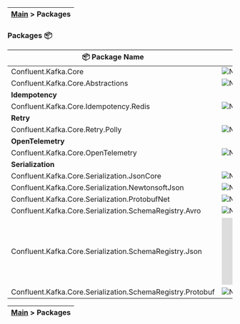 | [Main](/README.md) > Packages |
|-------------------------------|

### Packages :package:

| :package: Package Name                                           | :1234: Version                                                                                              | :arrow_down: Downloads                                                                                         |
|------------------------------------------------------------------|-------------------------------------------------------------------------------------------------------------|----------------------------------------------------------------------------------------------------------------|
| Confluent.Kafka.Core                                             | ![NuGet Version](https://img.shields.io/nuget/v/Confluent.Kafka.Core)                                       | ![NuGet Downloads](https://img.shields.io/nuget/dt/Confluent.Kafka.Core)                                       |
| Confluent.Kafka.Core.Abstractions                                | ![NuGet Version](https://img.shields.io/nuget/v/Confluent.Kafka.Core.Abstractions)                          | ![NuGet Downloads](https://img.shields.io/nuget/dt/Confluent.Kafka.Core.Abstractions)                          |
| **Idempotency**                                                  |                                                                                                             |                                                                                                                |
| Confluent.Kafka.Core.Idempotency.Redis                           | ![NuGet Version](https://img.shields.io/nuget/v/Confluent.Kafka.Core.Idempotency.Redis)                     | ![NuGet Downloads](https://img.shields.io/nuget/dt/Confluent.Kafka.Core.Idempotency.Redis)                     |
| **Retry**                                                        |                                                                                                             |                                                                                                                |
| Confluent.Kafka.Core.Retry.Polly                                 | ![NuGet Version](https://img.shields.io/nuget/v/Confluent.Kafka.Core.Retry.Polly)                           | ![NuGet Downloads](https://img.shields.io/nuget/dt/Confluent.Kafka.Core.Retry.Polly)                           |
| **OpenTelemetry**                                                |                                                                                                             |                                                                                                                |
| Confluent.Kafka.Core.OpenTelemetry                               | ![NuGet Version](https://img.shields.io/nuget/v/Confluent.Kafka.Core.OpenTelemetry)                         | ![NuGet Downloads](https://img.shields.io/nuget/dt/Confluent.Kafka.Core.OpenTelemetry)                         |
| **Serialization**                                                |                                                                                                             |                                                                                                                |
| Confluent.Kafka.Core.Serialization.JsonCore                      | ![NuGet Version](https://img.shields.io/nuget/v/Confluent.Kafka.Core.Serialization.JsonCore)                | ![NuGet Downloads](https://img.shields.io/nuget/dt/Confluent.Kafka.Core.Serialization.JsonCore)                |
| Confluent.Kafka.Core.Serialization.NewtonsoftJson                | ![NuGet Version](https://img.shields.io/nuget/v/Confluent.Kafka.Core.Serialization.NewtonsoftJson)          | ![NuGet Downloads](https://img.shields.io/nuget/dt/Confluent.Kafka.Core.Serialization.NewtonsoftJson)          |
| Confluent.Kafka.Core.Serialization.ProtobufNet                   | ![NuGet Version](https://img.shields.io/nuget/v/Confluent.Kafka.Core.Serialization.ProtobufNet)             | ![NuGet Downloads](https://img.shields.io/nuget/dt/Confluent.Kafka.Core.Serialization.ProtobufNet)             |
| Confluent.Kafka.Core.Serialization.SchemaRegistry.Avro           | ![NuGet Version](https://img.shields.io/nuget/v/Confluent.Kafka.Core.Serialization.SchemaRegistry.Avro)     | ![NuGet Downloads](https://img.shields.io/nuget/dt/Confluent.Kafka.Core.Serialization.SchemaRegistry.Avro)     |
| Confluent.Kafka.Core.Serialization.SchemaRegistry.Json           | ![NuGet Version](https://img.shields.io/nuget/v/Confluent.Kafka.Core.Serialization.SchemaRegistry.Json)     | ![NuGet Downloads](https://img.shields.io/nuget/dt/Confluent.Kafka.Core.Serialization.SchemaRegistry.Json)     |
| Confluent.Kafka.Core.Serialization.SchemaRegistry.Protobuf       | ![NuGet Version](https://img.shields.io/nuget/v/Confluent.Kafka.Core.Serialization.SchemaRegistry.Protobuf) | ![NuGet Downloads](https://img.shields.io/nuget/dt/Confluent.Kafka.Core.Serialization.SchemaRegistry.Protobuf) |

| [Main](/README.md) > Packages |
|-------------------------------|